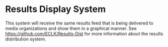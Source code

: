 
# Results Display System

This system will receive the same results feed that is being delivered to media organizations and show them in a graphical manner. See https://github.com/ECLK/Results-Dist for more information about the results distribution system.
